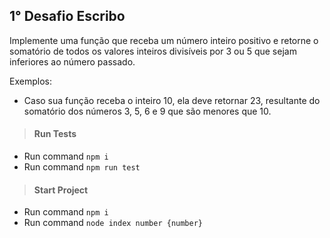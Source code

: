 ## 1° Desafio Escribo

Implemente uma função que receba um número inteiro positivo e retorne o somatório de todos os valores inteiros divisíveis por 3 ou 5 que sejam inferiores ao número passado.

Exemplos:
- Caso sua função receba o inteiro 10, ela deve retornar 23, resultante do somatório dos números 3, 5, 6 e 9 que são menores que 10.

> #### Run Tests

- Run command `npm i`
- Run command `npm run test`

> #### Start Project

- Run command `npm i`
- Run command `node index number {number}`